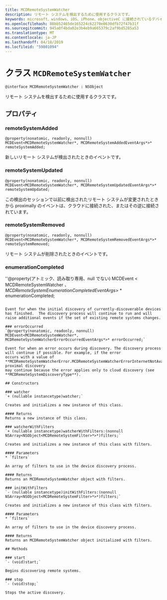 ```yaml
---
title: MCDRemoteSystemWatcher
description: リモート システムを検出するために使用するクラスです。
keywords: microsoft、windows、iOS、iPhone、objectiveC に接続されているデバイス、プロジェクトのローマ
ms.openlocfilehash: 88bb52465de165224c62270e0630dfb72f47b31f
ms.sourcegitcommit: 945a0f4bda02e3b4eb9a665379c2af9bd5285a53
ms.translationtype: MT
ms.contentlocale: ja-JP
ms.lasthandoff: 04/18/2019
ms.locfileid: "59801094"
---
```

# <a name="class-mcdremotesystemwatcher"></a>クラス `MCDRemoteSystemWatcher`

```
@interface MCDRemoteSystemWatcher : NSObject
```

リモート システムを検出するために使用するクラスです。 

## <a name="properties"></a>プロパティ

### <a name="remotesystemadded"></a>remoteSystemAdded
`@property(nonatomic, readonly, nonnull) MCDEvent<MCDRemoteSystemWatcher*, MCDRemoteSystemAddedEventArgs*>* remoteSystemAdded;`

新しいリモート システムが検出されたときのイベントです。

### <a name="remotesystemupdated"></a>remoteSystemUpdated
`@property(nonatomic, readonly, nonnull) MCDEvent<MCDRemoteSystemWatcher*, MCDRemoteSystemUpdatedEventArgs*>* remoteSystemUpdated;`

この検出のセッションで以前に検出されたリモート システムが変更されたときから proximally のイベントは、クラウドに接続された、またはその逆に接続されています。 

### <a name="remotesystemremoved"></a>remoteSystemRemoved
`@property(nonatomic, readonly, nonnull) MCDEvent<MCDRemoteSystemWatcher*, MCDRemoteSystemRemovedEventArgs*>* remoteSystemRemoved;`

リモート システムが削除されたときのイベントです。 

### <a name="enumerationcompleted"></a>enumerationCompleted
''@property(アトミック、読み取り専用、null でない) MCDEvent < MCDRemoteSystemWatcher *、MCDRemoteSystemEnumerationCompletedEventArgs*> * enumerationCompleted;
```

Event for when the initial discovery of currently-discoverable devices has finished.  The discovery process will continue to run and will raise additional events if the set of existing remote systems changes.

### errorOccurred
`@property(nonatomic, readonly, nonnull) MCDEvent<MCDRemoteSystemWatcher*, MCDRemoteSystemWatcherErrorOccurredEventArgs*>* errorOccurred;`

Event for when an error occurs during discovery. The discovery process will continue if possible. For example, if the error
occurs with a value of **MCDRemoteSystemWatcherError.MCDRemoteSystemWatcherErrorInternetNotAvailable**, proximal discovery
may continue because the error applies only to cloud discovery (see **MCDRemoteSystemDiscoveryType**).

## Constructors

### watcher
`+ (nullable instancetype)watcher;`

Creates and initializes a new instance of this class.

#### Returns 
Returns a new instance of this class.

### watcherWithFilters
`+ (nullable instancetype)watcherWithFilters:(nonnull NSArray<NSObject<MCDRemoteSystemFilter>*>*)filters;`

Creates and initializes a new instance of this class with filters.

#### Parameters 
* `filters` 

An array of filters to use in the device discovery process.

#### Returns 
Returns an MCDRemoteSystemWatcher object with filters.

### initWithFilters
`- (nullable instancetype)initWithFilters:(nonnull NSArray<NSObject<MCDRemoteSystemFilter>*>*)filters;`

Creates and initializes a new instance of this class with filters.

#### Parameters 
* `filters` 

An array of filters to use in the device discovery process.

#### Returns 
Returns an MCDRemoteSystemWatcher object initialized with filters.

## Methods

### start
`- (void)start;`

Begins discovering remote systems.

### stop
`- (void)stop;` 

Stops the active discovery.